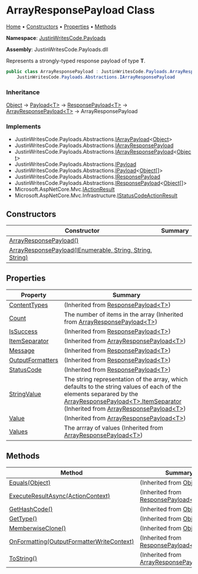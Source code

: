 # ArrayResponsePayload Class

[Home](../../README.md) &#x2022; [Constructors](#constructors) &#x2022; [Properties](#properties) &#x2022; [Methods](#methods)

**Namespace**: [JustinWritesCode.Payloads](../README.md)

**Assembly**: JustinWritesCode\.Payloads\.dll

  
Represents a strongly\-typed response payload of type **T**\.

```csharp
public class ArrayResponsePayload : JustinWritesCode.Payloads.ArrayResponsePayload<object>,
    JustinWritesCode.Payloads.Abstractions.IArrayResponsePayload
```

### Inheritance

[Object](https://docs.microsoft.com/en-us/dotnet/api/system.object) &#x2192; [Payload\<T\>](../Payload-1/README.md) &#x2192; [ResponsePayload\<T\>](../ResponsePayload-1/README.md) &#x2192; [ArrayResponsePayload\<T\>](../ArrayResponsePayload-1/README.md) &#x2192; ArrayResponsePayload

### Implements

* JustinWritesCode\.Payloads\.Abstractions\.[IArrayPayload](../Abstractions/IArrayPayload-1/README.md)\<[Object](https://docs.microsoft.com/en-us/dotnet/api/system.object)\>
* JustinWritesCode\.Payloads\.Abstractions\.[IArrayResponsePayload](../Abstractions/IArrayResponsePayload/README.md)
* JustinWritesCode\.Payloads\.Abstractions\.[IArrayResponsePayload](../Abstractions/IArrayResponsePayload-1/README.md)\<[Object](https://docs.microsoft.com/en-us/dotnet/api/system.object)\>
* JustinWritesCode\.Payloads\.Abstractions\.[IPayload](../Abstractions/IPayload/README.md)
* JustinWritesCode\.Payloads\.Abstractions\.[IPayload](../Abstractions/IPayload-1/README.md)\<[Object](https://docs.microsoft.com/en-us/dotnet/api/system.object)\[\]\>
* JustinWritesCode\.Payloads\.Abstractions\.[IResponsePayload](../Abstractions/IResponsePayload/README.md)
* JustinWritesCode\.Payloads\.Abstractions\.[IResponsePayload](../Abstractions/IResponsePayload-1/README.md)\<[Object](https://docs.microsoft.com/en-us/dotnet/api/system.object)\[\]\>
* Microsoft\.AspNetCore\.Mvc\.[IActionResult](https://docs.microsoft.com/en-us/dotnet/api/microsoft.aspnetcore.mvc.iactionresult)
* Microsoft\.AspNetCore\.Mvc\.Infrastructure\.[IStatusCodeActionResult](https://docs.microsoft.com/en-us/dotnet/api/microsoft.aspnetcore.mvc.infrastructure.istatuscodeactionresult)

## Constructors

| Constructor | Summary |
| ----------- | ------- |
| [ArrayResponsePayload()](-ctor/README.md#3010705246) | |
| [ArrayResponsePayload(IEnumerable, String, String, String)](-ctor/README.md#1518731437) | |

## Properties

| Property | Summary |
| -------- | ------- |
| [ContentTypes](../ResponsePayload-1/ContentTypes/README.md) |  \(Inherited from [ResponsePayload\<T\>](../ResponsePayload-1/README.md)\) |
| [Count](../ArrayResponsePayload-1/Count/README.md) | The number of items in the array \(Inherited from [ArrayResponsePayload\<T\>](../ArrayResponsePayload-1/README.md)\) |
| [IsSuccess](../ResponsePayload-1/IsSuccess/README.md) |  \(Inherited from [ResponsePayload\<T\>](../ResponsePayload-1/README.md)\) |
| [ItemSeparator](../ArrayResponsePayload-1/ItemSeparator/README.md) |  \(Inherited from [ArrayResponsePayload\<T\>](../ArrayResponsePayload-1/README.md)\) |
| [Message](../ResponsePayload-1/Message/README.md) |  \(Inherited from [ResponsePayload\<T\>](../ResponsePayload-1/README.md)\) |
| [OutputFormatters](../ResponsePayload-1/OutputFormatters/README.md) |  \(Inherited from [ResponsePayload\<T\>](../ResponsePayload-1/README.md)\) |
| [StatusCode](../ResponsePayload-1/StatusCode/README.md) |  \(Inherited from [ResponsePayload\<T\>](../ResponsePayload-1/README.md)\) |
| [StringValue](../ArrayResponsePayload-1/StringValue/README.md) | The string representation of the array, which defaults to the string values of each of the elements separared by the [ArrayResponsePayload\<T\>.ItemSeparator](../ArrayResponsePayload-1/ItemSeparator/README.md) \(Inherited from [ArrayResponsePayload\<T\>](../ArrayResponsePayload-1/README.md)\) |
| [Value](../ArrayResponsePayload-1/Value/README.md) |  \(Inherited from [ArrayResponsePayload\<T\>](../ArrayResponsePayload-1/README.md)\) |
| [Values](../ArrayResponsePayload-1/Values/README.md) | The arrray of values \(Inherited from [ArrayResponsePayload\<T\>](../ArrayResponsePayload-1/README.md)\) |

## Methods

| Method | Summary |
| ------ | ------- |
| [Equals(Object)](https://docs.microsoft.com/en-us/dotnet/api/system.object.equals) |  \(Inherited from [Object](https://docs.microsoft.com/en-us/dotnet/api/system.object)\) |
| [ExecuteResultAsync(ActionContext)](../ResponsePayload-1/ExecuteResultAsync/README.md) |  \(Inherited from [ResponsePayload\<T\>](../ResponsePayload-1/README.md)\) |
| [GetHashCode()](https://docs.microsoft.com/en-us/dotnet/api/system.object.gethashcode) |  \(Inherited from [Object](https://docs.microsoft.com/en-us/dotnet/api/system.object)\) |
| [GetType()](https://docs.microsoft.com/en-us/dotnet/api/system.object.gettype) |  \(Inherited from [Object](https://docs.microsoft.com/en-us/dotnet/api/system.object)\) |
| [MemberwiseClone()](https://docs.microsoft.com/en-us/dotnet/api/system.object.memberwiseclone) |  \(Inherited from [Object](https://docs.microsoft.com/en-us/dotnet/api/system.object)\) |
| [OnFormatting(OutputFormatterWriteContext)](../ResponsePayload-1/OnFormatting/README.md) |  \(Inherited from [ResponsePayload\<T\>](../ResponsePayload-1/README.md)\) |
| [ToString()](../ArrayResponsePayload-1/ToString/README.md) |  \(Inherited from [ArrayResponsePayload\<T\>](../ArrayResponsePayload-1/README.md)\) |

